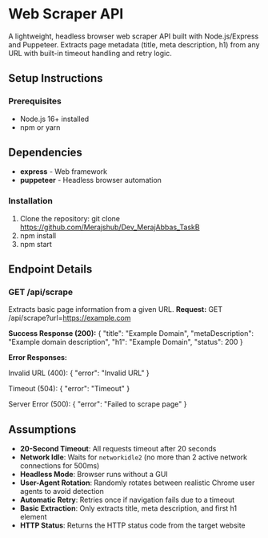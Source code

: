 # Web Scraper API

A lightweight, headless browser web scraper API built with Node.js/Express and Puppeteer. Extracts page metadata (title, meta description, h1) from any URL with built-in timeout handling and retry logic.

## Setup Instructions

### Prerequisites
- Node.js 16+ installed
- npm or yarn

## Dependencies

- **express** - Web framework
- **puppeteer** - Headless browser automation

### Installation

1. Clone the repository: git clone https://github.com/Merajshub/Dev_MerajAbbas_TaskB
2. npm install
3. npm start

## Endpoint Details

### GET /api/scrape

Extracts basic page information from a given URL.
**Request:**
GET /api/scrape?url=https://example.com

**Success Response (200):**
{
"title": "Example Domain",
"metaDescription": "Example domain description",
"h1": "Example Domain",
"status": 200
}


**Error Responses:**

Invalid URL (400):
{
"error": "Invalid URL"
}


Timeout (504):
{
"error": "Timeout"
}


Server Error (500):
{
"error": "Failed to scrape page"
}

## Assumptions

- **20-Second Timeout**: All requests timeout after 20 seconds
- **Network Idle**: Waits for `networkidle2` (no more than 2 active network connections for 500ms)
- **Headless Mode**: Browser runs without a GUI
- **User-Agent Rotation**: Randomly rotates between realistic Chrome user agents to avoid detection
- **Automatic Retry**: Retries once if navigation fails due to a timeout
- **Basic Extraction**: Only extracts title, meta description, and first h1 element
- **HTTP Status**: Returns the HTTP status code from the target website


